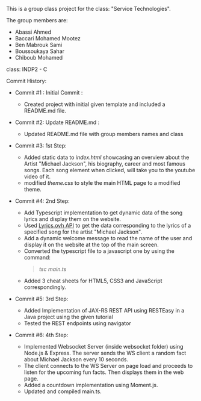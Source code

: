 This is a group class project for the class: "Service Technologies".

The group members are:
- Abassi Ahmed
- Baccari Mohamed Mootez
- Ben Mabrouk Sami
- Boussoukaya Sahar
- Chiboub Mohamed

class: INDP2 - C

Commit History:

- Commit #1 : Initial Commit :
  - Created project with initial given template and included a README.md file.

- Commit #2: Update README.md :
  - Updated README.md file with group members names and class

- Commit #3: 1st Step:
  - Added static data to *index.html* showcasing an overview about the Artist "Michael Jackson", his biography, career and most famous songs. Each song element when clicked, will take you to the youtube video of it.
  - modified *theme.css* to style the main HTML page to a modified theme.

- Commit #4: 2nd Step:
  - Add Typescript implementation to get dynamic data of the song lyrics and display them on the website.
  - Used [Lyrics.ovh API](https://lyricsovh.docs.apiary.io/) to get the data corresponding to the lyrics of a specified song for the artist "Michael Jackson".
  - Add a dynamic welcome message to read the name of the user and display it on the website at the top of the main screen.
  - Converted the typescript file to a javascript one by using the command:
    > *tsc main.ts*
  - Added 3 cheat sheets for HTML5, CSS3 and JavaScript correspondingly.

- Commit #5: 3rd Step:
  - Added Implementation of JAX-RS REST API using RESTEasy in a Java project using the given tutorial
  - Tested the REST endpoints using navigator

- Commit #6: 4th Step:
  - Implemented Websocket Server (inside websocket folder) using Node.js & Express. The server sends the WS client a random fact about Michael Jackson every 10 seconds. 
  - The client connects to the WS Server on page load and proceeds to listen for the upcoming fun facts. Then displays them in the web page.
  - Added a countdown implementation using Moment.js.
  - Updated and compiled main.ts.